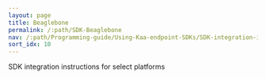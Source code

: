 ```yaml
---
layout: page
title: Beaglebone
permalink: /:path/SDK-Beaglebone
nav: /:path/Programming-guide/Using-Kaa-endpoint-SDKs/SDK-integration-instructions/SDK-Beaglebone
sort_idx: 10
---
```


SDK integration instructions for select platforms